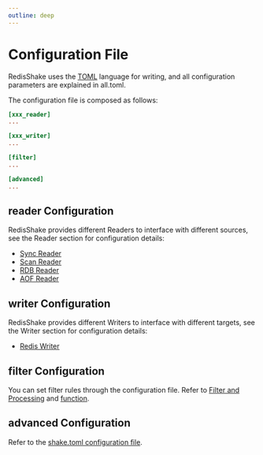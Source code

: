 ```yaml
---
outline: deep
---
```


# Configuration File

RedisShake uses the [TOML](https://toml.io/) language for writing, and all configuration parameters are explained in all.toml.

The configuration file is composed as follows:

```toml
[xxx_reader]
...

[xxx_writer]
...

[filter]
...

[advanced]
...
```

## reader Configuration

RedisShake provides different Readers to interface with different sources, see the Reader section for configuration details:

* [Sync Reader](../reader/sync_reader.md)
* [Scan Reader](../reader/scan_reader.md)
* [RDB Reader](../reader/rdb_reader.md)
* [AOF Reader](../reader/aof_reader.md)

## writer Configuration

RedisShake provides different Writers to interface with different targets, see the Writer section for configuration details:

* [Redis Writer](../writer/redis_writer.md)

## filter Configuration

You can set filter rules through the configuration file. Refer to [Filter and Processing](../filter/filter.md) and [function](../filter/function.md).

## advanced Configuration

Refer to the [shake.toml configuration file](https://github.com/tair-opensource/RedisShake/blob/v4/shake.toml).
